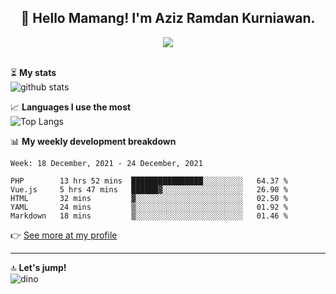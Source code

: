 <h2 align="center">👋 Hello Mamang! I'm Aziz Ramdan Kurniawan.</h2>  
<p align="center">
  <img src="https://komarev.com/ghpvc/?username=azizramdan"> <br><br>
</p>
    
⏳ **My stats**  
![github stats](https://github-readme-stats.vercel.app/api?username=azizramdan&show_icons=true&count_private=true&title_color=000&hide_border=true&hide_title=true)  

📈 **Languages I use the most**  
![Top Langs](https://github-readme-stats.vercel.app/api/top-langs/?username=azizramdan&layout=compact&langs_count=6&hide=tsql&hide_border=true&hide_title=true&exclude_repo=Futsal-Go,Futsal-Go-Admin,Sistem-Informasi-Sensus-Harian-Rawat-Inap)  

📊 **My weekly development breakdown**
<!--START_SECTION:waka-->
```text
Week: 18 December, 2021 - 24 December, 2021

PHP        13 hrs 52 mins  ████████████████░░░░░░░░░   64.37 % 
Vue.js     5 hrs 47 mins   ██████▓░░░░░░░░░░░░░░░░░░   26.90 % 
HTML       32 mins         ▓░░░░░░░░░░░░░░░░░░░░░░░░   02.50 % 
YAML       24 mins         ▒░░░░░░░░░░░░░░░░░░░░░░░░   01.92 % 
Markdown   18 mins         ▒░░░░░░░░░░░░░░░░░░░░░░░░   01.46 % 
```
<!--END_SECTION:waka-->
👉 [See more at my profile](https://wakatime.com/@azizramdan)
***
🔝 **Let's jump!**  
![dino](https://raw.githubusercontent.com/azizramdan/azizramdan/master/dino.gif)  
